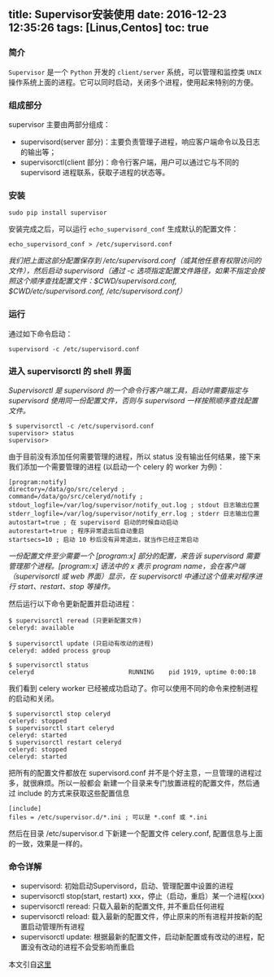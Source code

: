 title: Supervisor安装使用
date: 2016-12-23 12:35:26
tags: [Linus,Centos]
toc: true
---

### 简介

`Supervisor` 是一个 `Python` 开发的 `client/server` 系统，可以管理和监控类 `UNIX` 操作系统上面的进程。它可以同时启动，关闭多个进程，使用起来特别的方便。

### 组成部分

supervisor 主要由两部分组成：

- supervisord(server 部分)：主要负责管理子进程，响应客户端命令以及日志的输出等；
- supervisorctl(client 部分)：命令行客户端，用户可以通过它与不同的 supervisord 进程联系，获取子进程的状态等。

<!-- more -->
### 安装

	sudo pip install supervisor
	
安装完成之后，可以运行 `echo_supervisord_conf` 生成默认的配置文件：

	echo_supervisord_conf > /etc/supervisord.conf

*我们把上面这部分配置保存到 /etc/supervisord.conf（或其他任意有权限访问的文件），然后启动 supervisord（通过 -c 选项指定配置文件路径，如果不指定会按照这个顺序查找配置文件：$CWD/supervisord.conf, $CWD/etc/supervisord.conf, /etc/supervisord.conf）*

### 运行

通过如下命令启动：

	supervisord -c /etc/supervisord.conf
	
### 进入 supervisorctl 的 shell 界面

*Supervisorctl 是 supervisord 的一个命令行客户端工具，启动时需要指定与 supervisord 使用同一份配置文件，否则与 supervisord 一样按照顺序查找配置文件。*

```
$ supervisorctl -c /etc/supervisord.conf
supervisor> status
supervisor>
```

由于目前没有添加任何需要管理的进程，所以 status 没有输出任何结果，接下来我们添加一个需要管理的进程 (以启动一个 celery 的 worker 为例)：

```
[program:notify]
directory=/data/go/src/celeryd ;
command=/data/go/src/celeryd/notify ;
stdout_logfile=/var/log/supervisor/notify_out.log ; stdout 日志输出位置
stderr_logfile=/var/log/supervisor/notify_err.log ; stderr 日志输出位置
autostart=true ; 在 supervisord 启动的时候自动启动
autorestart=true ; 程序异常退出后自动重启
startsecs=10 ; 启动 10 秒后没有异常退出，就当作已经正常启动
```
*一份配置文件至少需要一个 [program:x] 部分的配置，来告诉 supervisord 需要管理那个进程。[program:x] 语法中的 x 表示 program name，会在客户端（supervisorctl 或 web 界面）显示，在 supervisorctl 中通过这个值来对程序进行 start、restart、stop 等操作。*

然后运行以下命令更新配置并启动进程：

```
$ supervisorctl reread (只更新配置文件)
celeryd: available

$ supervisorctl update (只启动有改动的进程)
celeryd: added process group

$ supervisorctl status
celeryd                          RUNNING    pid 1919, uptime 0:00:18
```

我们看到 celery worker 已经被成功启动了。你可以使用不同的命令来控制进程的启动和关闭。

```
$ supervisorctl stop celeryd
celeryd: stopped
$ supervisorctl start celeryd
celeryd: started
$ supervisorctl restart celeryd
celeryd: stopped
celeryd: started
```

把所有的配置文件都放在 supervisord.conf 并不是个好主意，一旦管理的进程过多，就很麻烦。所以一般都会 新建一个目录来专门放置进程的配置文件，然后通过 include 的方式来获取这些配置信息

```
[include]
files = /etc/supervisor.d/*.ini ; 可以是 *.conf 或 *.ini
```

然后在目录 /etc/supervisor.d 下新建一个配置文件 celery.conf, 配置信息与上面的一致，效果是一样的。

### 命令详解

- supervisord: 初始启动Supervisord，启动、管理配置中设置的进程
- supervisorctl stop(start, restart) xxx，停止（启动，重启）某一个进程(xxx)
- supervisorctl reread: 只载入最新的配置文件, 并不重启任何进程
- supervisorctl reload: 载入最新的配置文件，停止原来的所有进程并按新的配置启动管理所有进程
- supervisorctl update: 根据最新的配置文件，启动新配置或有改动的进程，配置没有改动的进程不会受影响而重启

本文引自[这里](http://liuzxc.github.io/blog/supervisor/)



	
